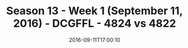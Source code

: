 ---
title: Season 13 - Week 1 (September 11, 2016) - DCGFFL - 4824 vs 4822
teams_score:
- team: 4824
  score:
- team: 4822
  score: 21
mvp: R. Legg-Benevides (Power Blue); G. Cline (Orange)
game-ball: T. Baggett (Power Blue); S. Serio (Orange)
season: 13
week: 1
date: '2016-09-11T17:00:10'
pageid: season-13-week-1-september-11-2016-4824-vs-4822
---